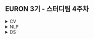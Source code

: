 ## EURON 3기 - 스터디팀 4주차
<details>
<summary>CV</summary>
<div markdown="1">       
  
  <br />
  
| 주차 | 내용             | 발표자                               | 발표자료 |
| ---- | ---------------- | ------------------------------------ | -------- |
|  4  |   cs231n 4주차  |        백승민, 신지연         | [📚]()    |

##Assignment
### **📍 4주차 예습과제 (~3/28)**

1️⃣ CS231N 4강을 수강하고, 요약 및 정리한 내용을 깃허브에 업로드  
2️⃣ (선택) 질문 사항이나 공유하고 싶은 내용 `Ewha-Euron/2022-1-Euron-CV` issue에 추가

**예습과제 제출 방법**

> 해당 파일을 master branch에 업로드하신 후 해당 master branch에서 pull request 를 진행해주세요.
> 

  
### **📍 3주차 복습과제 (~3/28)**

- [https://cs231n.github.io/assignments2021/assignment1/](https://cs231n.github.io/assignments2021/assignment1/)의 `Q2: Training a Support Vector Machine` 을 완료해주세요.
    
    1️⃣ `svm.ipynb` 을 완료하신 후, `.py` 파일로 변환해서 제출해주세요. (모든 cell을 하나의 py 파일에 합쳐주세요)  
    2️⃣ `linear_svm.py` 을 제출해주세요.  
    3️⃣ `linear_classifier.py` 을 제출해주세요.  
    

**복습과제 제출 방법**

> 해당 파일을 Week_4 branch에 업로드하신 후 해당 Week_4 branch에서 pull request 를 진행해주세요.
> 

## **Due**

- 4주차 예습과제
    - **9월 19일**까지 제출합니다.
- 3주차 복습과제
    - **9월 19일**까지 제출합니다.


  
</div>
</details>

<details>
<summary>NLP</summary>
<div markdown="1">       

  | 주차 | 내용             | 발표자                               | 발표자료 |
| ---- | ---------------- | ------------------------------------ | -------- |
|  4주차   |   cs224n 4강   |  권재선, 주연우   | [📚]()    |

## Assignment
### 📍 예습과제 

1️⃣ CS224N 4강을 수강하고, 요약 및 정리한 내용을 깃허브에 업로드  
2️⃣ (선택) 질문 사항이나 공유하고 싶은 내용 `Ewha-Euron/2022-02-Euron-NLP` issue에 추가

### 예습과제 제출 방법
  
> 해당 파일을 `master` branch에 업로드하신 후 해당 `master`  branch에서  `pull request` 를 진행해주세요.
  
- 과제 제출 방법
    - 레포: (origin) username/2022-2-Euron-Study-Assignment
    - 브랜치: `master`
    - 해당 주차 브랜치에 과제 업로드하고 Pull Request, 이때 label은 `NLP` , `예습과제`
    
 
### 📍 복습과제
  1️⃣ CS224N Assignment2 문제 2 Coding: Implementing word2vec의 (a)만 풀어서 제출
 
  - [CS224N 2021 Assignment2 문제](https://web.stanford.edu/class/archive/cs/cs224n/cs224n.1214/assignments/a2.pdf)
  - [CS224N 2021 Assignment2 코드](https://web.stanford.edu/class/archive/cs/cs224n/cs224n.1214/assignments/a2.zip) 

  
### 복습과제 제출 방법
  
> 해당 파일을 `Week_4` branch에 업로드하신 후 해당 `Week_4`  branch에서  `pull request` 를 진행해주세요.
  
- 과제 제출 방법
    - 레포: (origin) username/2022-2-Euron-Study-Assignment
    - 브랜치: `Week_4`
    - 해당 주차 브랜치에 과제 업로드하고 Pull Request, 이때 label은 `NLP` , `복습과제`

## **Due**

- 4주차 예습과제
    - **9월 19일**까지 제출합니다.
- 3주차 복습과제
    - **9월 19일**까지 제출합니다.

</div>
</details>



<details>
<summary>DS</summary>
<div markdown="1">       

<br />  
  
| 주차 | 내용         | 발표자                       | 발표자료 |
| ---- | ------------ | ---------------------------- | -------- |
|  4   | Kaggle 필사|이가영, 조혜빈, 차수빈 | [📚]()    |



## Assignment

> 매주 예습 과제와 복습 과제가 주어집니다. 
  
### 📍 예습과제 (~9/19)
 1️⃣ 파이썬 머신러닝 완벽 가이드 08,09 캐글 파트를 필사하여 주피터나 구글 코랩으로 실행한 실습 코드들을 ipynb 형식으로 정리
  
  - 카톡방에 공유된 노트 필사 방법 참고 
  
  
### 예습과제 제출 방법
  
> 해당 파일을 `master` branch에 업로드하신 후 해당 `master`  branch에서  `pull request` 를 진행해주세요.
  
- 과제 제출 방법
    - 레포: (origin) username/2022-2-Euron-Study-Assignments
    - 브랜치: `master`
    - 해당 주차 브랜치에 과제 업로드하고 Pull Request, 이때 label은 `DS` , `예습과제`
  
### 📍 복습과제 (~9/19)
  - 데이터사이언스팀 레포지토리에 올라온 데이터셋과 복습과제 파일을 다운받아 문제를 해결해주세요.
  
### 복습과제 제출 방법
  
> 해당 파일을 `Week_4` branch에 업로드하신 후 해당 `Week_4`  branch에서  `pull request` 를 진행해주세요.
  
- 과제 제출 방법
    - 레포: (origin) username/2022-2-Euron-Study-Assignments
    - 브랜치: `Week_4`
    - 해당 주차 브랜치에 과제 업로드하고 Pull Request, 이때 label은 `DS` , `복습과제`

  
## Due 
  
📍 예습과제
  - **9월 19일**까지 제출합니다.
  
📍 복습과제
  - **9월 19일**까지 제출합니다.
  

</div>
</details>

